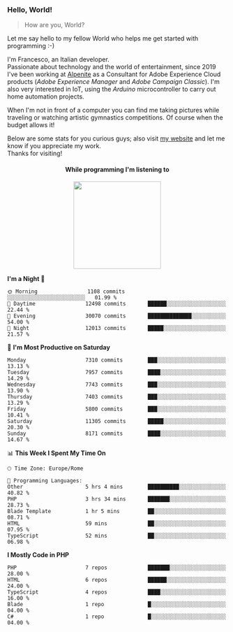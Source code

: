 ### Hello, World!

> How are you, World?

Let me say hello to my fellow World who helps me get started with programming :-)

I'm Francesco, an Italian developer.  
Passionate about technology and the world of entertainment, since 2019 I've been working at [Alpenite](https://www.alpenite.com) as a Consultant for Adobe Experience Cloud products (*Adobe Experience Manager* and *Adobe Campaign Classic*). I'm also very interested in IoT, using the *Arduino* microcontroller to carry out home automation projects.

When I'm not in front of a computer you can find me taking pictures while traveling or watching artistic gymnastics competitions. Of course when the budget allows it!

Below are some stats for you curious guys; also visit [my website](https://www.francescorega.eu) and let me know if you appreciate my work.  
Thanks for visiting!

<div align="center">
  <h4>While programming I'm listening to</h4>
  <a href="https://apps.francescorega.eu/now-playing/11147232609" target="_blank"><img src="https://apps.francescorega.eu/now-playing/11147232609" width="200"></a>
</div>

<!--START_SECTION:waka-->
**I'm a Night 🦉** 

```text
🌞 Morning                1108 commits        ░░░░░░░░░░░░░░░░░░░░░░░░░   01.99 % 
🌆 Daytime                12498 commits       ██████░░░░░░░░░░░░░░░░░░░   22.44 % 
🌃 Evening                30070 commits       ██████████████░░░░░░░░░░░   54.00 % 
🌙 Night                  12013 commits       █████░░░░░░░░░░░░░░░░░░░░   21.57 % 
```
📅 **I'm Most Productive on Saturday** 

```text
Monday                   7310 commits        ███░░░░░░░░░░░░░░░░░░░░░░   13.13 % 
Tuesday                  7957 commits        ████░░░░░░░░░░░░░░░░░░░░░   14.29 % 
Wednesday                7743 commits        ███░░░░░░░░░░░░░░░░░░░░░░   13.90 % 
Thursday                 7403 commits        ███░░░░░░░░░░░░░░░░░░░░░░   13.29 % 
Friday                   5800 commits        ███░░░░░░░░░░░░░░░░░░░░░░   10.41 % 
Saturday                 11305 commits       █████░░░░░░░░░░░░░░░░░░░░   20.30 % 
Sunday                   8171 commits        ████░░░░░░░░░░░░░░░░░░░░░   14.67 % 
```


📊 **This Week I Spent My Time On** 

```text
🕑︎ Time Zone: Europe/Rome

💬 Programming Languages: 
Other                    5 hrs 4 mins        ██████████░░░░░░░░░░░░░░░   40.82 % 
PHP                      3 hrs 34 mins       ███████░░░░░░░░░░░░░░░░░░   28.73 % 
Blade Template           1 hr 5 mins         ██░░░░░░░░░░░░░░░░░░░░░░░   08.71 % 
HTML                     59 mins             ██░░░░░░░░░░░░░░░░░░░░░░░   07.95 % 
TypeScript               52 mins             ██░░░░░░░░░░░░░░░░░░░░░░░   06.98 % 
```

**I Mostly Code in PHP** 

```text
PHP                      7 repos             ███████░░░░░░░░░░░░░░░░░░   28.00 % 
HTML                     6 repos             ██████░░░░░░░░░░░░░░░░░░░   24.00 % 
TypeScript               4 repos             ████░░░░░░░░░░░░░░░░░░░░░   16.00 % 
Blade                    1 repo              █░░░░░░░░░░░░░░░░░░░░░░░░   04.00 % 
C#                       1 repo              █░░░░░░░░░░░░░░░░░░░░░░░░   04.00 % 
```




<!--END_SECTION:waka-->
